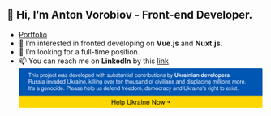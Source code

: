 ## 👋 Hi, I’m Anton Vorobiov - Front-end Developer. 
- [Portfolio](https://portfolio-nextjs-mauve-theta.vercel.app/)
- 👀 I’m interested in fronted developing on **Vue.js** and **Nuxt.js**.
- 💞️ I’m looking for a full-time position.
- 📫 You can reach me on **LinkedIn** by this [link](https://www.linkedin.com/in/anton-vorobiov-b72402106/) 
[![Stand With Ukraine](https://raw.githubusercontent.com/vshymanskyy/StandWithUkraine/main/banner-direct.svg)](https://stand-with-ukraine.pp.ua)
